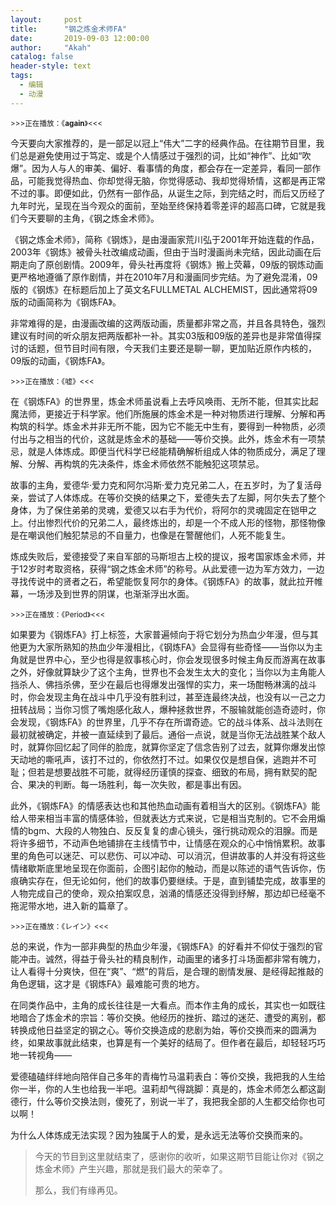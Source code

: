 ```yaml
---
layout:     post
title:      "钢之炼金术师FA"
date:       2019-09-03 12:00:00
author:     "Akah"
catalog: false
header-style: text
tags:
  - 编辑
  - 动漫
---
```


<small>>>>正在播放：《**again**》<<<</small>

今天要向大家推荐的，是一部足以冠上“伟大”二字的经典作品。在往期节目里，我们总是避免使用过于笃定、或是个人情感过于强烈的词，比如“神作”、比如“吹爆”。因为人与人的审美、偏好、看事情的角度，都会存在一定差异，看同一部作品，可能我觉得热血、你却觉得无脑，你觉得感动、我却觉得矫情，这都是再正常不过的事。即便如此，仍然有一部作品，从诞生之际，到完结之时，而后又历经了九年时光，呈现在当今观众的面前，至始至终保持着零差评的超高口碑，它就是我们今天要聊的主角，《钢之炼金术师》。

《钢之炼金术师》，简称《钢炼》，是由漫画家荒川弘于2001年开始连载的作品，2003年《钢炼》被骨头社改编成动画，但由于当时漫画尚未完结，因此动画在后期走向了原创剧情。2009年，骨头社再度将《钢炼》搬上荧幕，09版的钢炼动画更严格地遵循了原作剧情，并在2010年7月和漫画同步完结。为了避免混淆，09版的《钢炼》在标题后加上了英文名FULLMETAL ALCHEMIST，因此通常将09版的动画简称为《钢炼FA》。

非常难得的是，由漫画改编的这两版动画，质量都非常之高，并且各具特色，强烈建议有时间的听众朋友把两版都补一补。其实03版和09版的差异也是非常值得探讨的话题，但节目时间有限，今天我们主要还是聊一聊，更加贴近原作内核的，09版的动画，《钢炼FA》。

 

<small>>>>正在播放：《嘘》<<<</small>

在《钢炼FA》的世界里，炼金术师虽说看上去呼风唤雨、无所不能，但其实比起魔法师，更接近于科学家。他们所施展的炼金术是一种对物质进行理解、分解和再构筑的科学。炼金术并非无所不能，因为它不能无中生有，要得到一种物质，必须付出与之相当的代价，这就是炼金术的基础——等价交换。此外，炼金术有一项禁忌，就是人体炼成。即便当代科学已经能精确解析组成人体的物质成分，满足了理解、分解、再构筑的先决条件，炼金术师依然不能触犯这项禁忌。

故事的主角，爱德华·爱力克和阿尔冯斯·爱力克兄弟二人，在五岁时，为了复活母亲，尝试了人体炼成。在等价交换的结果之下，爱德失去了左脚，阿尔失去了整个身体，为了保住弟弟的灵魂，爱德又以右手为代价，将阿尔的灵魂固定在铠甲之上。付出惨烈代价的兄弟二人，最终炼出的，却是一个不成人形的怪物，那怪物像是在嘲讽他们触犯禁忌的不自量力，也像是在警醒他们，人死不能复生。

炼成失败后，爱德接受了来自军部的马斯坦古上校的提议，报考国家炼金术师，并于12岁时考取资格，获得“钢之炼金术师”的称号。从此爱德一边为军方效力，一边寻找传说中的贤者之石，希望能恢复阿尔的身体。《钢炼FA》的故事，就此拉开帷幕，一场涉及到世界的阴谋，也渐渐浮出水面。

 

<small>>>>正在播放：《Period》<<<</small>

如果要为《钢炼FA》打上标签，大家普遍倾向于将它划分为热血少年漫，但与其他更为大家所熟知的热血少年漫相比，《钢炼FA》会显得有些奇怪——当你以为主角就是世界中心，至少也得是叙事核心时，你会发现很多时候主角反而游离在故事之外，好像就算缺少了这个主角，世界也不会发生太大的变化；当你以为主角能人挡杀人、佛挡杀佛，至少在最后也得爆发出强悍的实力，来一场酣畅淋漓的战斗时，你会发现主角在战斗中几乎没有胜利过，甚至连最终决战，也没有以一己之力扭转战局；当你习惯了嘴炮感化敌人，爆种拯救世界，不服输就能创造奇迹时，你会发现，《钢炼FA》的世界里，几乎不存在所谓奇迹。它的战斗体系、战斗法则在最初就被确定，并被一直延续到了最后。通俗一点说，就是当你无法战胜某个敌人时，就算你回忆起了同伴的脸庞，就算你坚定了信念告别了过去，就算你爆发出惊天动地的嘶吼声，该打不过的，你依然打不过。如果仅仅是想自保，逃跑并不可耻；但若是想要战胜不可能，就得经历谨慎的探查、细致的布局，拥有默契的配合、果决的判断。每一场胜利，每一次失败，都是事出有因。

此外，《钢炼FA》的情感表达也和其他热血动画有着相当大的区别。《钢炼FA》能给人带来相当丰富的情感体验，但就表达方式来说，它是相当克制的。它不会用煽情的bgm、大段的人物独白、反反复复的虐心镜头，强行挑动观众的泪腺。而是将许多细节，不动声色地铺排在主线情节中，让情感在观众的心中悄悄累积。故事里的角色可以迷茫、可以悲伤、可以冲动、可以消沉，但讲故事的人并没有将这些情绪歇斯底里地呈现在你面前，企图引起你的触动，而是以陈述的语气告诉你，伤痕确实存在，但无论如何，他们的故事仍要继续。于是，直到铺垫完成，故事里的人物完成自己的使命，观众拍案叹息，汹涌的情感还没得到纾解，那边却已经毫不拖泥带水地，进入新的篇章了。

 

<small>>>>正在播放：《レイン》<<<</small>

总的来说，作为一部非典型的热血少年漫，《钢炼FA》的好看并不仰仗于强烈的官能冲击。诚然，得益于骨头社的精良制作，动画里的诸多打斗场面都非常有魄力，让人看得十分爽快，但在“爽”、“燃”的背后，是合理的剧情发展、是经得起推敲的角色逻辑，这才是《钢炼FA》最难能可贵的地方。

在同类作品中，主角的成长往往是一大看点。而本作主角的成长，其实也一如既往地暗合了炼金术的宗旨：等价交换。他经历的挫折、踏过的迷茫、遭受的离别，都转换成他日益坚定的钢之心。等价交换造成的悲剧为始，等价交换而来的圆满为终，如果故事就此结束，也算是有一个美好的结局了。但作者在最后，却轻轻巧巧地一转视角——

爱德磕磕绊绊地向陪伴自己多年的青梅竹马温莉表白：等价交换，我把我的人生给你一半，你的人生也给我一半吧。温莉却气得跳脚：真是的，炼金术师怎么都这副德行，什么等价交换法则，傻死了，别说一半了，我把我全部的人生都交给你也可以啊！

为什么人体炼成无法实现？因为独属于人的爱，是永远无法等价交换而来的。




> 今天的节目到这里就结束了，感谢你的收听，如果这期节目能让你对《钢之炼金术师》产生兴趣，那就是我们最大的荣幸了。
>
> 那么，我们有缘再见。
